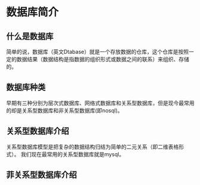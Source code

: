 # 数据库简介
## 什么是数据库
  简单的说，数据库（英文Dtabase）就是一个存放数据的仓库，这个仓库是按照一定的数据结果（数据结构是指数据的组织形式或数据之间的联系）来组织、存储的。
## 数据库种类
  早期有三种分别为层次式数据库、网络式数据库和关系型数据库，但是现今最常用的却是关系型数据库和非关系型数据库(即nosql)。
## 关系型数据库介绍
  关系型数据库模型是把复杂的数据结构归结为简单的二元关系（即二维表格形式）。 我们现在最常用的关系型数据库就是mysql。
## 菲关系型数据库介绍  

  
